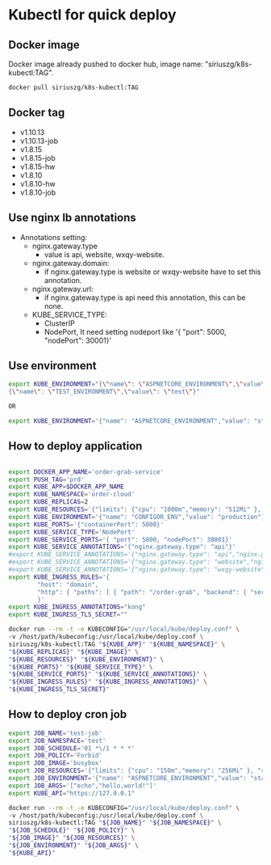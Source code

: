 # Kubectl for quick deploy

## Docker image

Docker image already pushed to docker hub, image name: "siriuszg/k8s-kubectl:TAG".

```bash
docker pull siriuszg/k8s-kubectl:TAG
```

## Docker tag

* v1.10.13
* v1.10.13-job
* v1.8.15
* v1.8.15-job
* v1.8.15-hw
* v1.8.10
* v1.8.10-hw
* v1.8.10-job

## Use nginx lb annotations

* Annotations setting:
  * nginx.gateway.type
    * value is api, website, wxqy-website.
  * nginx.gateway.domain:
    * if nginx.gateway.type is website or wxqy-website have to set this annotation.
  * nginx.gateway.url:
    * if nginx.gateway.type is api need this annotation, this can be none.
  * KUBE_SERVICE_TYPE:
    * ClusterIP
    * NodePort, It need setting nodeport like '{ "port": 5000, "nodePort": 30001}'

## Use environment

```bash
export KUBE_ENVIRONMENT="{\"name\": \"ASPNETCORE_ENVIRONMENT\",\"value\": \"staging\"}, \
{\"name\": \"TEST_ENVIRONMENT\",\"value\": \"test\"}"

OR

export KUBE_ENVIRONMENT='{"name": "ASPNETCORE_ENVIRONMENT","value": "staging"},{"name": "TEST_ENVIRONMENT","value": "test"}'

```

## How to deploy application

```bash

export DOCKER_APP_NAME='order-grab-service'
export PUSH_TAG='prd'
export KUBE_APP=$DOCKER_APP_NAME
export KUBE_NAMESPACE='order-cloud'
export KUBE_REPLICAS=2
export KUBE_RESOURCES='{"limits": {"cpu": "1000m","memory": "512Mi" }, "requests": {"cpu": "50m","memory": "64Mi" }}'
export KUBE_ENVIRONMENT='{"name": "CONFIGOR_ENV","value": "production"}'
export KUBE_PORTS='{"containerPort": 5000}'
export KUBE_SERVICE_TYPE='NodePort'
export KUBE_SERVICE_PORTS='{ "port": 5000, "nodePort": 30001}'
export KUBE_SERVICE_ANNOTATIONS='{"nginx.gateway.type": "api"}'
#export KUBE_SERVICE_ANNOTATIONS='{"nginx.gateway.type": "api","nginx.gateway.url":"test"}'
#export KUBE_SERVICE_ANNOTATIONS='{"nginx.gateway.type": "website","nginx.gateway.domain":"mydomain"}'
#export KUBE_SERVICE_ANNOTATIONS='{"nginx.gateway.type": "wxqy-website","nginx.gateway.domain":"mydomain"}'
export KUBE_INGRESS_RULES='{                                                                                                        \
        "host": "domain",                                                                                                           \
        "http": { "paths": [ { "path": "/order-grab", "backend": { "serviceName": "${KUBE_APP}", "servicePort": 30001 } } ] }       \
        }'
export KUBE_INGRESS_ANNOTATIONS="kong"
export KUBE_INGRESS_TLS_SECRET=""

docker run --rm -t -e KUBECONFIG="/usr/local/kube/deploy.conf" \
-v /host/path/kubeconfig:/usr/local/kube/deploy.conf \
siriuszg/k8s-kubectl:TAG "${KUBE_APP}" "${KUBE_NAMESPACE}" \
"${KUBE_REPLICAS}" "${KUBE_IMAGE}" \
"${KUBE_RESOURCES}" "${KUBE_ENVIRONMENT}" \
"${KUBE_PORTS}" "${KUBE_SERVICE_TYPE}" \
"${KUBE_SERVICE_PORTS}" "${KUBE_SERVICE_ANNOTATIONS}" \
"${KUBE_INGRESS_RULES}" "${KUBE_INGRESS_ANNOTATIONS}" \
"${KUBE_INGRESS_TLS_SECRET}"
```

## How to deploy cron job

```bash
export JOB_NAME='test-job'
export JOB_NAMESPACE='test'
export JOB_SCHEDULE='01 *\/1 * * *'
export JOB_POLICY='Forbid'
export JOB_IMAGE='busybox'
export JOB_RESOURCES='{"limits": {"cpu": "150m","memory": "256Mi" }, "requests": {"cpu": "50m","memory": "128Mi" }}'
export JOB_ENVIRONMENT='{"name": "ASPNETCORE_ENVIRONMENT","value": "staging"},{"name": "TEST_ENVIRONMENT","value": "test,has,production,test,qas"}'
export JOB_ARGS='["echo","hello,world!"]'
export KUBE_API="https://127.0.0.1"

docker run --rm -t -e KUBECONFIG="/usr/local/kube/deploy.conf" \
-v /host/path/kubeconfig:/usr/local/kube/deploy.conf \
siriuszg/k8s-kubectl:TAG "${JOB_NAME}" "${JOB_NAMESPACE}" \
"${JOB_SCHEDULE}" "${JOB_POLICY}" \
"${JOB_IMAGE}" "${JOB_RESOURCES}" \
"${JOB_ENVIRONMENT}" "${JOB_ARGS}" \
"${KUBE_API}"
```
